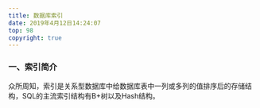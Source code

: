 ```yaml
---
title: 数据库索引
date: 2019年4月12日14:24:07
top: 98
copyright: true
---
```




### 一、索引简介

众所周知，索引是关系型数据库中给数据库表中一列或多列的值排序后的存储结构，SQL的主流索引结构有B+树以及Hash结构。

<!--more-->